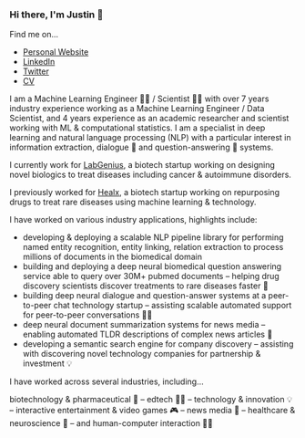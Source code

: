 ### Hi there, I'm Justin 👋

Find me on...

* [Personal Website](https://www.justinjgrace.com/)
* [LinkedIn](https://www.linkedin.com/in/justinjgrace/)
* [Twitter](https://twitter.com/jusjosgra)
* [CV](https://www.justinjgrace.com/files/CV-2019-JGRACE.pdf)

I am a Machine Learning Engineer 👨‍💻 / Scientist 👨‍🔬 with over 7 years industry experience working as a Machine Learning Engineer / Data Scientist, and 4 years experience as an academic researcher and scientist working with ML & computational statistics. I am a specialist in deep learning and natural language processing (NLP) with a particular interest in information extraction, dialogue 💬 and question-answering 🎱 systems.

I currently work for [LabGenius](https://labgeni.us/), a biotech startup working on designing novel biologics to treat diseases including cancer & autoimmune disorders.

I previously worked for [Healx](https://healx.io/), a biotech startup working on repurposing drugs to treat rare diseases using machine learning & technology.

I have worked on various industry applications, highlights include:

* developing & deploying a scalable NLP pipeline library for performing named entity recognition, entity linking, relation extraction to process millions of documents in the biomedical domain
* building and deploying a deep neural biomedical question answering service able to query over 30M+ pubmed documents – helping drug discovery scientists discover treatments to rare diseases faster 💊
* building deep neural dialogue and question-answer systems at a peer-to-peer chat technology startup – assisting scalable automated support for peer-to-peer conversations 👨‍🎓
* deep neural document summarization systems for news media – enabling automated TLDR descriptions of complex news articles 📰
* developing a semantic search engine for company discovery – assisting with discovering novel technology companies for partnership & investment 💡

I have worked across several industries, including…

biotechnology & pharmaceutical 💊 – edtech 👨‍🎓 – technology & innovation 💡 – interactive entertainment & video games 🎮 – news media 📰 – healthcare & neuroscience 💉 – and human-computer interaction 👨‍💻
